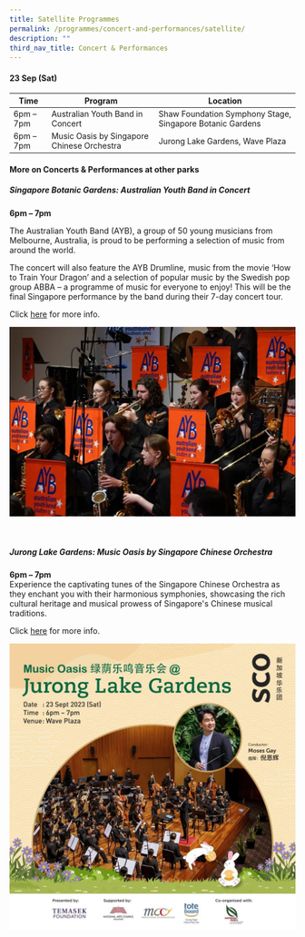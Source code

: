 ```yaml
---
title: Satellite Programmes
permalink: /programmes/concert-and-performances/satellite/
description: ""
third_nav_title: Concert & Performances
---
```

#### 23 Sep (Sat)


| Time | Program | Location |
| -------- | -------- | -------- |
| 6pm – 7pm | Australian Youth Band in Concert | Shaw Foundation Symphony Stage, Singapore Botanic Gardens |
| 6pm – 7pm | Music Oasis by Singapore Chinese Orchestra | Jurong Lake Gardens, Wave Plaza |



#### More on Concerts &amp; Performances at other parks

##### **Singapore Botanic Gardens: Australian Youth Band in Concert**
**6pm – 7pm**

The Australian Youth Band (AYB), a group of 50 young musicians from Melbourne, Australia, is proud to be performing a selection of music from around the world.

The concert will also feature the AYB Drumline, music from the movie ‘How to Train Your Dragon’ and a selection of popular music by the Swedish pop group ABBA – a programme of music for everyone to enjoy! This will be the final Singapore performance by the band during their 7-day concert tour.

Click [here](https://www.nparks.gov.sg/activities/events-and-workshops/2023/9/sbg-concert_ayb) for more info.

![Australian Youth Band](/images/australian%20youth%20band.PNG)

<br>

##### **Jurong Lake Gardens: Music Oasis by Singapore Chinese Orchestra** <br>

**6pm – 7pm** <br> 
Experience the captivating tunes of the Singapore Chinese Orchestra as they enchant you with their harmonious symphonies, showcasing the rich cultural heritage and musical prowess of Singapore's Chinese musical traditions. <br>

Click [here](https://www.nparks.gov.sg/activities/events-and-workshops/2023/9/lights-by-the-lake-2023-festival-of-lights) for more info.

![Singapore Chinese Orchestra](/images/music%20oasis%20jlg.jpeg)
